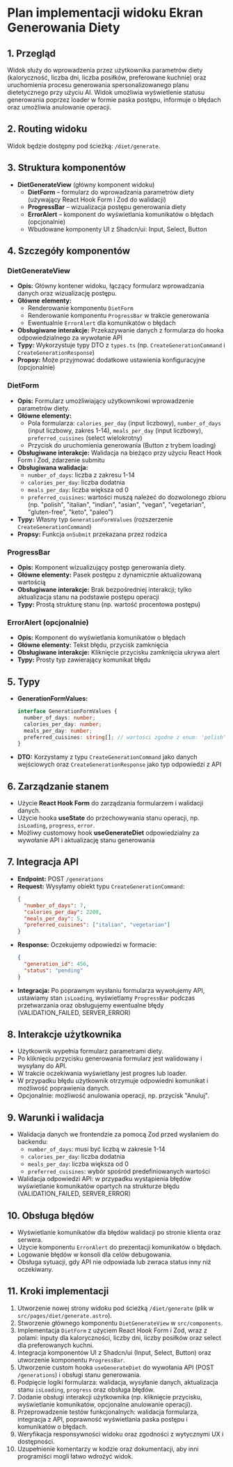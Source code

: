 # Plan implementacji widoku Ekran Generowania Diety

## 1. Przegląd

Widok służy do wprowadzenia przez użytkownika parametrów diety (kaloryczność, liczba dni, liczba posiłków, preferowane kuchnie) oraz uruchomienia procesu generowania spersonalizowanego planu dietetycznego przy użyciu AI. Widok umożliwia wyświetlenie statusu generowania poprzez loader w formie paska postępu, informuje o błędach oraz umożliwia anulowanie operacji.

## 2. Routing widoku

Widok będzie dostępny pod ścieżką: `/diet/generate`.

## 3. Struktura komponentów

- **DietGenerateView** (główny komponent widoku)
  - **DietForm** – formularz do wprowadzania parametrów diety (używający React Hook Form i Zod do walidacji)
  - **ProgressBar** – wizualizacja postępu generowania diety
  - **ErrorAlert** – komponent do wyświetlania komunikatów o błędach (opcjonalnie)
  - Wbudowane komponenty UI z Shadcn/ui: Input, Select, Button

## 4. Szczegóły komponentów

### DietGenerateView

- **Opis:** Główny kontener widoku, łączący formularz wprowadzania danych oraz wizualizację postępu.
- **Główne elementy:**
  - Renderowanie komponentu `DietForm`
  - Renderowanie komponentu `ProgressBar` w trakcie generowania
  - Ewentualnie `ErrorAlert` dla komunikatów o błędach
- **Obsługiwane interakcje:** Przekazywanie danych z formularza do hooka odpowiedzialnego za wywołanie API
- **Typy:** Wykorzystuje typy DTO z `types.ts` (np. `CreateGenerationCommand` i `CreateGenerationResponse`)
- **Propsy:** Może przyjmować dodatkowe ustawienia konfiguracyjne (opcjonalnie)

### DietForm

- **Opis:** Formularz umożliwiający użytkownikowi wprowadzenie parametrów diety.
- **Główne elementy:**
  - Pola formularza: `calories_per_day` (input liczbowy), `number_of_days` (input liczbowy, zakres 1-14), `meals_per_day` (input liczbowy), `preferred_cuisines` (select wielokrotny)
  - Przycisk do uruchomienia generowania (Button z trybem loading)
- **Obsługiwane interakcje:** Walidacja na bieżąco przy użyciu React Hook Form i Zod, zdarzenie submitu
- **Obsługiwana walidacja:**
  - `number_of_days`: liczba z zakresu 1-14
  - `calories_per_day`: liczba dodatnia
  - `meals_per_day`: liczba większa od 0
  - `preferred_cuisines`: wartości muszą należeć do dozwolonego zbioru (np. "polish", "italian", "indian", "asian", "vegan", "vegetarian", "gluten-free", "keto", "paleo")
- **Typy:** Własny typ `GenerationFormValues` (rozszerzenie `CreateGenerationCommand`)
- **Propsy:** Funkcja `onSubmit` przekazana przez rodzica

### ProgressBar

- **Opis:** Komponent wizualizujący postęp generowania diety.
- **Główne elementy:** Pasek postępu z dynamicznie aktualizowaną wartością
- **Obsługiwane interakcje:** Brak bezpośredniej interakcji; tylko aktualizacja stanu na podstawie postępu operacji
- **Typy:** Prostą strukturę stanu (np. wartość procentowa postępu)

### ErrorAlert (opcjonalnie)

- **Opis:** Komponent do wyświetlania komunikatów o błędach
- **Główne elementy:** Tekst błędu, przycisk zamknięcia
- **Obsługiwane interakcje:** Kliknięcie przycisku zamknięcia ukrywa alert
- **Typy:** Prosty typ zawierający komunikat błędu

## 5. Typy

- **GenerationFormValues:**
  ```typescript
  interface GenerationFormValues {
    number_of_days: number;
    calories_per_day: number;
    meals_per_day: number;
    preferred_cuisines: string[]; // wartości zgodne z enum: 'polish', 'italian', 'indian', 'asian', 'vegan', 'vegetarian', 'gluten-free', 'keto', 'paleo'
  }
  ```
- **DTO:** Korzystamy z typu `CreateGenerationCommand` jako danych wejściowych oraz `CreateGenerationResponse` jako typ odpowiedzi z API

## 6. Zarządzanie stanem

- Użycie **React Hook Form** do zarządzania formularzem i walidacji danych.
- Użycie hooka **useState** do przechowywania stanu operacji, np. `isLoading`, `progress`, `error`.
- Możliwy customowy hook **useGenerateDiet** odpowiedzialny za wywołanie API i aktualizację stanu generowania

## 7. Integracja API

- **Endpoint:** POST `/generations`
- **Request:** Wysyłamy obiekt typu `CreateGenerationCommand`:
  ```json
  {
    "number_of_days": 7,
    "calories_per_day": 2200,
    "meals_per_day": 5,
    "preferred_cuisines": ["italian", "vegetarian"]
  }
  ```
- **Response:** Oczekujemy odpowiedzi w formacie:
  ```json
  {
    "generation_id": 456,
    "status": "pending"
  }
  ```
- **Integracja:** Po poprawnym wysłaniu formularza wywołujemy API, ustawiamy stan `isLoading`, wyświetlamy `ProgressBar` podczas przetwarzania oraz obsługujemy ewentualne błędy (VALIDATION_FAILED, SERVER_ERROR)

## 8. Interakcje użytkownika

- Użytkownik wypełnia formularz parametrami diety.
- Po kliknięciu przycisku generowania formularz jest walidowany i wysyłany do API.
- W trakcie oczekiwania wyświetlany jest progres lub loader.
- W przypadku błędu użytkownik otrzymuje odpowiedni komunikat i możliwość poprawienia danych.
- Opcjonalnie: możliwość anulowania operacji, np. przycisk "Anuluj".

## 9. Warunki i walidacja

- Walidacja danych we frontendzie za pomocą Zod przed wysłaniem do backendu:
  - `number_of_days`: musi być liczbą w zakresie 1-14
  - `calories_per_day`: liczba dodatnia
  - `meals_per_day`: liczba większa od 0
  - `preferred_cuisines`: wybór spośród predefiniowanych wartości
- Walidacja odpowiedzi API: w przypadku wystąpienia błędów wyświetlanie komunikatów opartych na strukturze błędu (VALIDATION_FAILED, SERVER_ERROR)

## 10. Obsługa błędów

- Wyświetlanie komunikatów dla błędów walidacji po stronie klienta oraz serwera.
- Użycie komponentu `ErrorAlert` do prezentacji komunikatów o błędach.
- Logowanie błędów w konsoli dla celów debugowania.
- Obsługa sytuacji, gdy API nie odpowiada lub zwraca status inny niż oczekiwany.

## 11. Kroki implementacji

1. Utworzenie nowej strony widoku pod ścieżką `/diet/generate` (plik w `src/pages/diet/generate.astro`).
2. Stworzenie głównego komponentu `DietGenerateView` w `src/components`.
3. Implementacja `DietForm` z użyciem React Hook Form i Zod, wraz z polami: inputy dla kaloryczności, liczby dni, liczby posiłków oraz select dla preferowanych kuchni.
4. Integracja komponentów UI z Shadcn/ui (Input, Select, Button) oraz utworzenie komponentu `ProgressBar`.
5. Utworzenie custom hooka `useGenerateDiet` do wywołania API (POST `/generations`) i obsługi stanu generowania.
6. Podpięcie logiki formularza: walidacja, wysyłanie danych, aktualizacja stanu `isLoading`, `progress` oraz obsługa błędów.
7. Dodanie obsługi interakcji użytkownika (np. kliknięcie przycisku, wyświetlanie komunikatów, opcjonalne anulowanie operacji).
8. Przeprowadzenie testów funkcjonalnych: walidacja formularza, integracja z API, poprawność wyświetlania paska postępu i komunikatów o błędach.
9. Weryfikacja responsywności widoku oraz zgodności z wytycznymi UX i dostępności.
10. Uzupełnienie komentarzy w kodzie oraz dokumentacji, aby inni programiści mogli łatwo wdrożyć widok.

